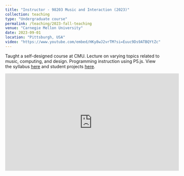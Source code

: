 ```yaml
---
title: "Instructor - 98203 Music and Interaction (2023)"
collection: teaching
type: "Undergraduate course"
permalink: /teaching/2023-fall-teaching
venue: "Carnegie Mellon University"
date: 2023-09-01
location: "Pittsburgh, USA"
video: "https://www.youtube.com/embed/HKy8wJ2vrTM?si=Euuc9Ds9ATBQYtZc"
---
```


Taught a self-designed course at CMU. Lecture on varying topics related to music, computing, and design. Programming instruction using P5.js. View the syllabus [here](https://drive.google.com/file/d/1V2fDkWqL7B-zhe_V85LqcXMyJ76ygwj4/view?usp=sharing) and student projects [here](https://www.youtube.com/watch?v=HKy8wJ2vrTM).

<iframe width="560" height="315" src="https://www.youtube.com/embed/HKy8wJ2vrTM?si=Euuc9Ds9ATBQYtZc" title="YouTube video player" frameborder="0" allow="accelerometer; autoplay; clipboard-write; encrypted-media; gyroscope; picture-in-picture; web-share" allowfullscreen></iframe>

